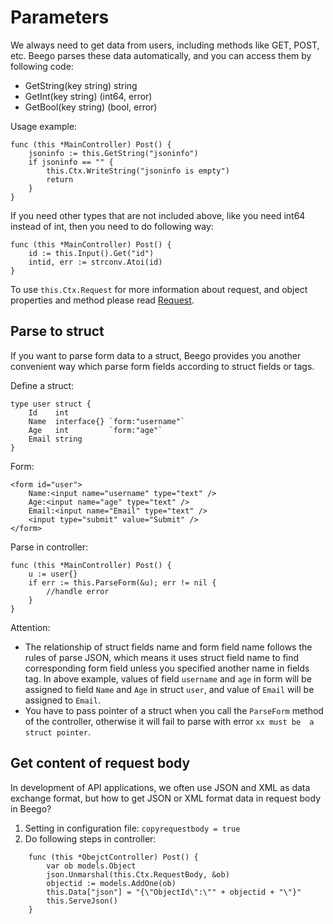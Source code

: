 # Parameters

We always need to get data from users, including methods like GET, POST, etc. Beego parses these data automatically, and you can access them by following code:

- GetString(key string) string
- GetInt(key string) (int64, error)
- GetBool(key string) (bool, error)

Usage example:

	func (this *MainController) Post() {
		jsoninfo := this.GetString("jsoninfo")
		if jsoninfo == "" {
			this.Ctx.WriteString("jsoninfo is empty")
			return
		}
	}

If you need other types that are not included above, like you need int64 instead of int, then you need to do following way:

	func (this *MainController) Post() {
		id := this.Input().Get("id")
		intid, err := strconv.Atoi(id)
	}

To use `this.Ctx.Request` for more information about request, and object properties and method please read [Request](http://gowalker.org/net/http#Request).

## Parse to struct

If you want to parse form data to a struct, Beego provides you another convenient way which parse form fields according to struct fields or tags.

Define a struct:

	type user struct {
		Id    int
		Name  interface{} `form:"username"`
		Age   int         `form:"age"`
		Email string
	}

Form:

	<form id="user">
		Name:<input name="username" type="text" />
		Age:<input name="age" type="text" />
		Email:<input name="Email" type="text" />
		<input type="submit" value="Submit" />
	</form>

Parse in controller:

	func (this *MainController) Post() {
		u := user{}
		if err := this.ParseForm(&u); err != nil {
			//handle error
		}
	}

Attention:

* The relationship of struct fields name and form field name follows the rules of parse JSON, which means it uses struct field name to find corresponding form field unless you specified another name in fields tag. In above example, values of field `username` and `age` in form will be assigned to field `Name` and `Age` in struct `user`, and value of `Email` will be assigned to `Email`.
* You have to pass pointer of a struct when you call the `ParseForm` method of the controller, otherwise it will fail to parse with error `xx must be  a struct pointer`.

## Get content of request body

In development of API applications, we often use JSON and XML as data exchange format, but how to get JSON or XML format data in request body in Beego?

1. Setting in configuration file: `copyrequestbody = true`
2. Do following steps in controller:

```
	func (this *ObejctController) Post() {
		var ob models.Object
		json.Unmarshal(this.Ctx.RequestBody, &ob)
		objectid := models.AddOne(ob)
		this.Data["json"] = "{\"ObjectId\":\"" + objectid + "\"}"
		this.ServeJson()
	}
```